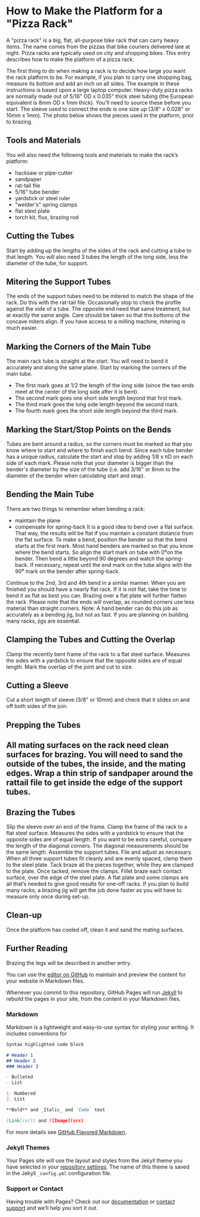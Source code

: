 # How to Make the Platform for a "Pizza Rack"

A "pizza rack" is a big, flat, all-purpose bike rack that can carry heavy items. The name comes from the pizzas that bike couriers delivered late at night. Pizza racks are typically used on city and shopping bikes. This entry describes how to make the platform of a pizza rack.
 
The first thing to do when making a rack is to decide how large you want the rack platform to be. For example, if you plan to carry one shopping bag, measure its bottom and add an inch on all sides. The example in these instructions is based upon a large laptop computer.
Heavy-duty pizza racks are normally made out of 5/16" OD x 0.035" thick steel tubing (the European equivalent is 8mm OD x 1mm thick). You'll need to source these before you start. The sleeve used to connect the ends is one size up (3/8" x 0.028" or 10mm x 1mm).
The photo below shows the pieces used in the platform, prior to brazing.
 
## Tools and Materials
You will also need the following tools and materials to make the rack’s platform:
-	hacksaw or pipe-cutter
-	sandpaper
-	rat-tail file
-	5/16" tube bender
-	yardstick or steel ruler
-	"welder's" spring clamps
-	flat steel plate
-	torch kit, flux, brazing rod

## Cutting the Tubes
Start by adding up the lengths of the sides of the rack and cutting a tube to that length. 
You will also need 3 tubes the length of the long side, less the diameter of the tube, for support.

## Mitering the Support Tubes
The ends of the support tubes need to be mitered to match the shape of the rack. Do this with the rat-tail file. Occasionally stop to check the profile against the side of a tube.
The opposite end need that same treatment, but at exactly the same angle. Care should be taken so that the bottoms of the concave miters align.
If you have access to a milling machine, mitering is much easier.
  
## Marking the Corners of the Main Tube
The main rack tube is straight at the start. You will need to bend it accurately and along the same plane. Start by marking the corners of the main tube. 
-	The first mark goes at 1/2 the length of the long side 
(since the two ends meet at the center of the long side after it is bent).
-	The second mark goes one short side length beyond that first mark.
-	The third mark goes the long side length beyond the second mark.
-	The fourth mark goes the short side length beyond the third mark.

## Marking the Start/Stop Points on the Bends
Tubes are bent around a radius, so the corners must be marked so that you know where to start and where to finish each bend. Since each tube bender has a unique radius, calculate the start and stop by adding 1/8 x πD on each side of each mark. Please note that your diameter is bigger than the bender's diameter by the size of the tube (i.e. add 3/16" or 8mm to the diameter of the bender when calculating start and stop).

## Bending the Main Tube
There are two things to remember when bending a rack:
-	maintain the plane
-	compensate for spring-back
It is a good idea to bend over a flat surface. That way, the results will be flat if you maintain a constant distance from the flat surface.
To make a bend, position the bender so that the bend starts at the first mark. Most hand benders are marked so that you know where the bend starts. So align the start mark on tube with 0⁰on the bender. Then bend a little beyond 90 degrees and watch the spring-back. If necessary, repeat until the end mark on the tube aligns with the 90⁰ mark on the bender after spring-back.
 
Continue to the 2nd, 3rd and 4th bend in a similar manner.
When you are finished you should have a nearly flat rack. If it is not flat, take the time to bend it as flat as best you can. Brazing over a flat plate will further flatten the rack.
Please note that the ends will overlap, as rounded corners use less material than straight corners. 
Note: A hand bender can do this job as accurately as a bending jig, but not as fast. If you are planning on building many racks, jigs are essential.
 
## Clamping the Tubes and Cutting the Overlap
Clamp the recently bent frame of the rack to a flat steel surface. Measures the sides with a yardstick to ensure that the opposite sides are of equal length. Mark the overlap of the joint and cut to size.

## Cutting a Sleeve
Cut a short length of sleeve (3/8" or 10mm) and check that it slides on and off both sides of the join.

## Prepping the Tubes
All mating surfaces on the rack need clean surfaces for brazing. You will need to sand the outside of the tubes, the inside, and the mating edges. Wrap a thin strip of sandpaper around the rattail file to get inside the edge of the support tubes.
 - 
## Brazing the Tubes
Slip the sleeve over an end of the frame.
Clamp the frame of the rack to a flat steel surface.
Measures the sides with a yardstick to ensure that the opposite sides are of equal length. If you want to be extra careful, compare the length of the diagonal corners. The diagonal measurements should be the same length. 
Assemble the support tubes. File and adjust as necessary. When all three support tubes fit cleanly and are evenly spaced, clamp them to the steel plate.
Tack braze all the pieces together, while they are clamped to the plate. 
Once tacked, remove the clamps.
Fillet braze each contact surface, over the edge of the steel plate.
A flat plate and some clamps are all that’s needed to give good results for one-off racks. If you plan to build many racks, a brazing jig will get the job done faster as you will have to measure only once during set-up.
 
## Clean-up
Once the platform has cooled off, clean it and sand the mating surfaces.

## Further Reading
Brazing the legs will be described in another entry.


























You can use the [editor on GitHub](https://github.com/amirinisrael/amirinisrael.github.io/edit/master/README.md) to maintain and preview the content for your website in Markdown files.

Whenever you commit to this repository, GitHub Pages will run [Jekyll](https://jekyllrb.com/) to rebuild the pages in your site, from the content in your Markdown files.

### Markdown

Markdown is a lightweight and easy-to-use syntax for styling your writing. It includes conventions for

```markdown
Syntax highlighted code block

# Header 1
## Header 2
### Header 3

- Bulleted
- List

1. Numbered
2. List

**Bold** and _Italic_ and `Code` text

[Link](url) and ![Image](src)
```

For more details see [GitHub Flavored Markdown](https://guides.github.com/features/mastering-markdown/).

### Jekyll Themes

Your Pages site will use the layout and styles from the Jekyll theme you have selected in your [repository settings](https://github.com/amirinisrael/amirinisrael.github.io/settings). The name of this theme is saved in the Jekyll `_config.yml` configuration file.

### Support or Contact

Having trouble with Pages? Check out our [documentation](https://help.github.com/categories/github-pages-basics/) or [contact support](https://github.com/contact) and we’ll help you sort it out.
